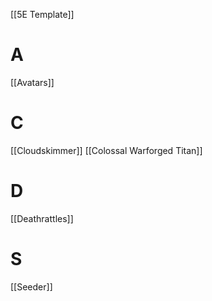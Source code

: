[[5E Template]]

# A
[[Avatars]]

# C
[[Cloudskimmer]]
[[Colossal Warforged Titan]]

# D
[[Deathrattles]]

# S
[[Seeder]]